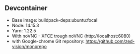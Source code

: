 ## Devcontainer

- Base image: buildpack-deps:ubuntu:focal
- Node: 14.15.3
- Yarn: 1.22.5
- With noVNC - XFCE trough noVNC (http://localhost:6080)
- with Google-chrome
Git repository: https://github.com/zed-vision/monorepo
